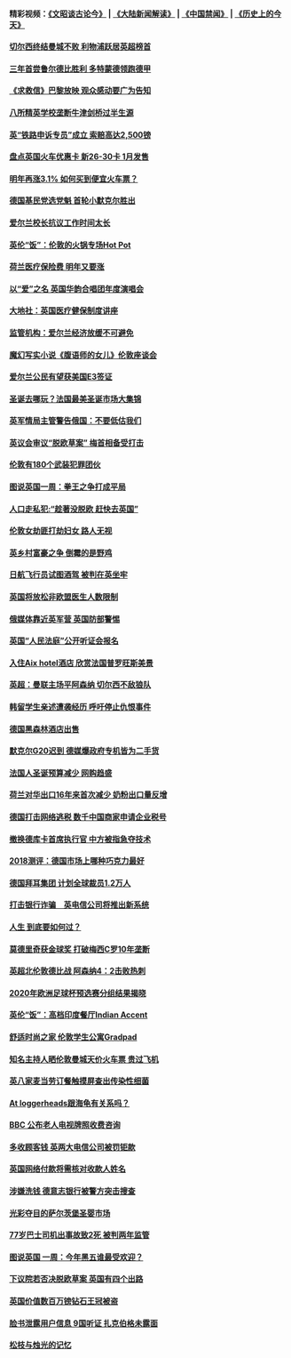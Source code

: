 #### 精彩视频：[《文昭谈古论今》](https://github.com/gfw-breaker/wenzhao/blob/master/README.md?t=12101831) | [《大陆新闻解读》](https://github.com/gfw-breaker/ntdtv-comedy/blob/master/README.md?t=12101831) | [《中国禁闻》](https://github.com/gfw-breaker/ntdtv-news/blob/master/README.md?t=12101831) | [《历史上的今天》](https://github.com/gfw-breaker/today-in-history/blob/master/README.md?t=12101831) 

#### [切尔西终结曼城不败 利物浦跃居英超榜首](../pages/nsc974/n10900582.md?t=12101831) 

#### [三年首尝鲁尔德比胜利 多特蒙德领跑德甲](../pages/nsc974/n10900592.md?t=12101831) 

#### [《求救信》巴黎放映 观众感动要广为告知](../pages/nsc974/n10900019.md?t=12101831) 

#### [八所精英学校垄断牛津剑桥过半生源](../pages/nsc974/n10899861.md?t=12101831) 

#### [英“铁路申诉专员”成立 索赔高达2,500镑](../pages/nsc974/n10899001.md?t=12101831) 

#### [盘点英国火车优惠卡 新26-30卡 1月发售](../pages/nsc974/n10898992.md?t=12101831) 

#### [明年再涨3.1%   如何买到便宜火车票？](../pages/nsc974/n10898985.md?t=12101831) 

#### [德国基民党选党魁 首轮小默克尔胜出](../pages/nsc974/n10897678.md?t=12101831) 

#### [爱尔兰校长抗议工作时间太长](../pages/nsc974/n10897164.md?t=12101831) 

#### [英伦“饭”：伦敦的火锅专场Hot Pot](../pages/nsc974/n10897146.md?t=12101831) 

#### [荷兰医疗保险费 明年又要涨](../pages/nsc974/n10897113.md?t=12101831) 

#### [以“爱”之名 英国华韵合唱团年度演唱会](../pages/nsc974/n10897132.md?t=12101831) 

#### [大地社：英国医疗健保制度讲座](../pages/nsc974/n10897109.md?t=12101831) 

#### [监管机构：爱尔兰经济放缓不可避免](../pages/nsc974/n10897047.md?t=12101831) 

#### [魔幻写实小说《腹语师的女儿》伦敦座谈会](../pages/nsc974/n10897070.md?t=12101831) 

#### [爱尔兰公民有望获美国E3签证](../pages/nsc974/n10896956.md?t=12101831) 

#### [圣诞去哪玩？法国最美圣诞市场大集锦](../pages/nsc974/n10895365.md?t=12101831) 

#### [英军情局主管警告俄国：不要低估我们](../pages/nsc974/n10895238.md?t=12101831) 

#### [英议会审议“脱欧草案” 梅首相备受打击](../pages/nsc974/n10895260.md?t=12101831) 

#### [伦敦有180个武装犯罪团伙](../pages/nsc974/n10895487.md?t=12101831) 

#### [图说英国一周：拳王之争打成平局](../pages/nsc974/n10895330.md?t=12101831) 

#### [人口走私犯:“趁著没脱欧 赶快去英国”](../pages/nsc974/n10895316.md?t=12101831) 

#### [伦敦女劫匪打劫妇女 路人无视](../pages/nsc974/n10895309.md?t=12101831) 

#### [英乡村富豪之争  倒霉的是野鸡](../pages/nsc974/n10895305.md?t=12101831) 

#### [日航飞行员试图酒驾  被判在英坐牢](../pages/nsc974/n10895291.md?t=12101831) 

#### [英国将放松非欧盟医生人数限制](../pages/nsc974/n10895286.md?t=12101831) 

#### [俄媒体靠近英军营 英国防部警惕](../pages/nsc974/n10895265.md?t=12101831) 

#### [英国“人民法庭”公开听证会报名](../pages/nsc974/n10895219.md?t=12101831) 

#### [入住Aix hotel酒店 欣赏法国普罗旺斯美景](../pages/nsc974/n10894800.md?t=12101831) 

#### [英超：曼联主场平阿森纳 切尔西不敌狼队](../pages/nsc974/n10893786.md?t=12101831) 

#### [韩留学生亲述遭袭经历 呼吁停止仇恨事件](../pages/nsc974/n10893538.md?t=12101831) 

#### [德国黑森林酒店出售](../pages/nsc974/n10893286.md?t=12101831) 

#### [默克尔G20迟到 德媒爆政府专机皆为二手货](../pages/nsc974/n10892503.md?t=12101831) 

#### [法国人圣诞预算减少 网购趋盛](../pages/nsc974/n10892541.md?t=12101831) 

#### [荷兰对华出口16年来首次减少 奶粉出口量反增](../pages/nsc974/n10892601.md?t=12101831) 

#### [德国打击网络逃税 数千中国商家申请企业税号](../pages/nsc974/n10892430.md?t=12101831) 

#### [撤换德库卡首席执行官 中方被指急夺技术](../pages/nsc974/n10891177.md?t=12101831) 

#### [2018测评：德国市场上哪种巧克力最好](../pages/nsc974/n10891102.md?t=12101831) 

#### [德国拜耳集团 计划全球裁员1.2万人](../pages/nsc974/n10891082.md?t=12101831) 

#### [打击银行诈骗　英电信公司将推出新系统](../pages/nsc974/n10890987.md?t=12101831) 

#### [人生 到底要如何过？](../pages/nsc974/n10890980.md?t=12101831) 

#### [莫德里奇获金球奖 打破梅西C罗10年垄断](../pages/nsc974/n10890252.md?t=12101831) 

#### [英超北伦敦德比战 阿森纳4：2击败热刺](../pages/nsc974/n10887322.md?t=12101831) 

#### [2020年欧洲足球杯预选赛分组结果揭晓](../pages/nsc974/n10887348.md?t=12101831) 

#### [英伦“饭”：高档印度餐厅Indian Accent](../pages/nsc974/n10887152.md?t=12101831) 

#### [舒适时尚之家 伦敦学生公寓Gradpad](../pages/nsc974/n10887125.md?t=12101831) 

#### [知名主持人晒伦敦曼城天价火车票 贵过飞机](../pages/nsc974/n10887062.md?t=12101831) 

#### [英八家麦当劳订餐触摸屏查出传染性细菌](../pages/nsc974/n10886684.md?t=12101831) 

#### [At loggerheads跟海龟有关系吗？](../pages/nsc974/n10883586.md?t=12101831) 

#### [BBC 公布老人电视牌照收费咨询](../pages/nsc974/n10883556.md?t=12101831) 

#### [多收顾客钱 英两大电信公司被罚钜款](../pages/nsc974/n10883526.md?t=12101831) 

#### [英国网络付款将需核对收款人姓名](../pages/nsc974/n10883510.md?t=12101831) 

#### [涉嫌洗钱 德意志银行被警方突击搜查](../pages/nsc974/n10881516.md?t=12101831) 

#### [光彩夺目的萨尔茨堡圣婴市场](../pages/nsc974/n10881904.md?t=12101831) 

#### [77岁巴士司机出事故致2死 被判两年监管](../pages/nsc974/n10881843.md?t=12101831) 

#### [图说英国 一周：今年黑五谁最受欢迎？](../pages/nsc974/n10881815.md?t=12101831) 

#### [下议院若否决脱欧草案 英国有四个出路](../pages/nsc974/n10881130.md?t=12101831) 

#### [英国价值数百万镑钻石王冠被盗](../pages/nsc974/n10881169.md?t=12101831) 

#### [脸书泄露用户信息 9国听证 扎克伯格未露面](../pages/nsc974/n10881125.md?t=12101831) 

#### [松枝与烛光的记忆](../pages/nsc974/n10881139.md?t=12101831) 

